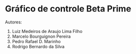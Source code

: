 # Gráfico de controle Beta Prime

Autores:

1. Luiz Medeiros de Araujo Lima Filho
2. Marcelo Bourguignon Pereira
3. Pedro Rafael D. Marinho
4. Rodrigo Bernardo da Silva